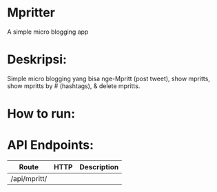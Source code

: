 # Mpritter
A simple micro blogging app

# Deskripsi:
Simple micro blogging yang bisa nge-Mpritt (post tweet), show mpritts, show mpritts by # (hashtags), & delete mpritts.

# How to run:


# API Endpoints:
| Route | HTTP | Description |
| ----- | ---- | ----------- |
|/api/mpritt/| 